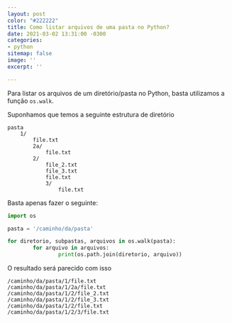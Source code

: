 ```yaml
---
layout: post
color: "#222222"
title: Como listar arquivos de uma pasta no Python?
date: 2021-03-02 13:31:00 -0300
categories:
- python
sitemap: false
image: ''
excerpt: ''

---
```

Para listar os arquivos de um diretório/pasta no Python, basta utilizamos a função `os.walk`.

Suponhamos que temos a seguinte estrutura de diretório

```text
pasta
    1/
        file.txt
        2a/
            file.txt
        2/
            file_2.txt
            file_3.txt
            file.txt
            3/
                file.txt
```

Basta apenas fazer o seguinte:

```python
import os

pasta = '/caminho/da/pasta'

for diretorio, subpastas, arquivos in os.walk(pasta):
        for arquivo in arquivos:
                print(os.path.join(diretorio, arquivo))
```

O resultado será parecido com isso

```text
/caminho/da/pasta/1/file.txt
/caminho/da/pasta/1/2a/file.txt
/caminho/da/pasta/1/2/file_2.txt
/caminho/da/pasta/1/2/file_3.txt
/caminho/da/pasta/1/2/file.txt
/caminho/da/pasta/1/2/3/file.txt
```